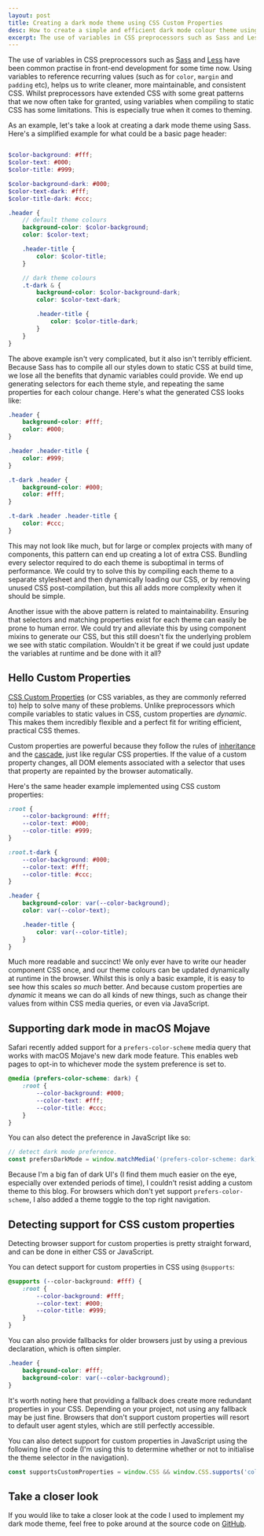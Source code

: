 ```yaml
---
layout: post
title: Creating a dark mode theme using CSS Custom Properties
desc: How to create a simple and efficient dark mode colour theme using CSS Custom Properties.
excerpt: The use of variables in CSS preprocessors such as Sass and Less have been common practise in front-end development for some time now. Using variables to reference recurring values (such as for color, margin and padding etc), helps us to write cleaner, more maintainable, and consistent CSS. Whilst preprocessors have extended CSS with some great patterns that we now often take for granted, using variables when compiling to static CSS has some limitations. This is especially true when it comes to theming.
---
```


The use of variables in CSS preprocessors such as [Sass](https://sass-lang.com/) and [Less](http://lesscss.org/) have been common practise in front-end development for some time now. Using variables to reference recurring values (such as for `color`, `margin` and `padding` etc), helps us to write cleaner, more maintainable, and consistent CSS. Whilst preprocessors have extended CSS with some great patterns that we now often take for granted, using variables when compiling to static CSS has some limitations. This is especially true when it comes to theming.

As an example, let's take a look at creating a dark mode theme using Sass. Here's a simplified example for what could be a basic page header:

```scss

$color-background: #fff;
$color-text: #000;
$color-title: #999;

$color-background-dark: #000;
$color-text-dark: #fff;
$color-title-dark: #ccc;

.header {
    // default theme colours
    background-color: $color-background;
    color: $color-text;

    .header-title {
        color: $color-title;
    }

    // dark theme colours
    .t-dark & {
        background-color: $color-background-dark;
        color: $color-text-dark;

        .header-title {
            color: $color-title-dark;
        }
    }
}
```

The above example isn't very complicated, but it also isn't terribly efficient. Because Sass has to compile all our styles down to static CSS at build time, we lose all the benefits that dynamic variables could provide. We end up generating selectors for each theme style, and repeating the same properties for each colour change. Here's what the generated CSS looks like:

```css
.header {
    background-color: #fff;
    color: #000;
}

.header .header-title {
    color: #999;
}

.t-dark .header {
    background-color: #000;
    color: #fff;
}

.t-dark .header .header-title {
    color: #ccc;
}
```


This may not look like much, but for large or complex projects with many of components, this pattern can end up creating a lot of extra CSS. Bundling every selector required to do each theme is suboptimal in terms of performance. We could try to solve this by compiling each theme to a separate stylesheet and then dynamically loading our CSS, or by removing unused CSS post-compilation, but this all adds more complexity when it should be simple.

Another issue with the above pattern is related to maintainability. Ensuring that selectors and matching properties exist for each theme can easily be prone to human error. We could try and alleviate this by using component mixins to generate our CSS, but this still doesn't fix the underlying problem we see with static compilation. Wouldn't it be great if we could just update the variables at runtime and be done with it all?

Hello Custom Properties
-----------------------

[CSS Custom Properties](https://developer.mozilla.org/docs/Web/CSS/--*) (or CSS variables, as they are commonly referred to) help to solve many of these problems. Unlike preprocessors which compile variables to static values in CSS, custom properties are _dynamic_. This makes them incredibly flexible and a perfect fit for writing efficient, practical CSS themes.

Custom properties are powerful because they follow the rules of [inheritance](https://developer.mozilla.org/docs/Learn/CSS/Introduction_to_CSS/Cascade_and_inheritance) and the [cascade](https://developer.mozilla.org/docs/Web/CSS/Cascade), just like regular CSS properties. If the value of a custom property changes, all DOM elements associated with a selector that uses that property are repainted by the browser automatically.

Here's the same header example implemented using CSS custom properties:

```scss
:root {
    --color-background: #fff;
    --color-text: #000;
    --color-title: #999;
}

:root.t-dark {
    --color-background: #000;
    --color-text: #fff;
    --color-title: #ccc;
}

.header {
    background-color: var(--color-background);
    color: var(--color-text);

    .header-title {
        color: var(--color-title);
    }
}
```

Much more readable and succinct! We only ever have to write our header component CSS once, and our theme colours can be updated dynamically at runtime in the browser. Whilst this is only a basic example, it is easy to see how this scales _so much_ better. And because custom properties are _dynamic_ it means we can do all kinds of new things, such as change their values from within CSS media queries, or even via JavaScript.

Supporting dark mode in macOS Mojave
------------------------------------

Safari recently added support for a `prefers-color-scheme` media query that works with macOS Mojave's new dark mode feature. This enables web pages to opt-in to whichever mode the system preference is set to.

```scss
@media (prefers-color-scheme: dark) {
    :root {
        --color-background: #000;
        --color-text: #fff;
        --color-title: #ccc;
    }
}
```

You can also detect the preference in JavaScript like so:

```javascript
// detect dark mode preference.
const prefersDarkMode = window.matchMedia('(prefers-color-scheme: dark)').matches;
```

Because I'm a big fan of dark UI's (I find them much easier on the eye, especially over extended periods of time), I couldn't resist adding a custom theme to this blog. For browsers which don't yet support `prefers-color-scheme`, I also added a theme toggle to the top right navigation.

Detecting support for CSS custom properties
-------------------------------------------

Detecting browser support for custom properties is pretty straight forward, and can be done in either CSS or JavaScript.

You can detect support for custom properties in CSS using `@supports`:

```scss
@supports (--color-background: #fff) {
    :root {
        --color-background: #fff;
        --color-text: #000;
        --color-title: #999;
    }
}
```

You can also provide fallbacks for older browsers just by using a previous declaration, which is often simpler.

```scss
.header {
    background-color: #fff;
    background-color: var(--color-background);
}
```

It's worth noting here that providing a fallback does create more redundant properties in your CSS. Depending on your project, not using any fallback may be just fine. Browsers that don't support custom properties will resort to default user agent styles, which are still perfectly accessible.

You can also detect support for custom properties in JavaScript using the following line of code (I'm using this to determine whether or not to initialise the theme selector in the navigation).

```javascript
const supportsCustomProperties = window.CSS && window.CSS.supports('color', 'var(--fake-color');
```

Take a closer look
------------------

If you would like to take a closer look at the code I used to implement my dark mode theme, feel free to poke around at the source code on [GitHub](https://github.com/alexgibson/alxgbsn.co.uk).
